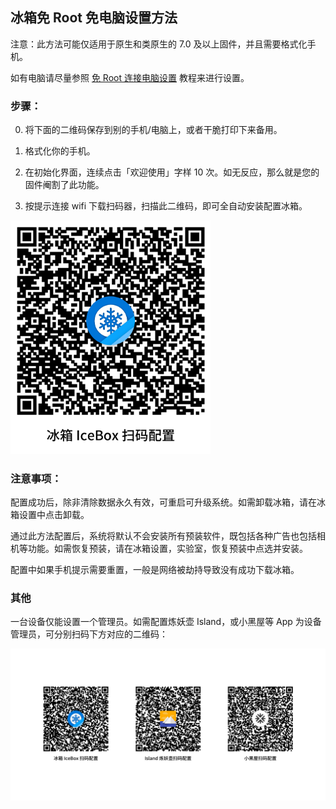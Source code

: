 ## 冰箱免 Root 免电脑设置方法

注意：此方法可能仅适用于原生和类原生的 7.0 及以上固件，并且需要格式化手机。

如有电脑请尽量参照 [免 Root 连接电脑设置](https://github.com/heruoxin/Ice-Box-Docs/blob/master/Device%20Owner%20%EF%BC%88%E5%85%8D%20root%EF%BC%89%E6%A8%A1%E5%BC%8F%E8%AE%BE%E7%BD%AE.md) 教程来进行设置。

### 步骤：

0. 将下面的二维码保存到别的手机/电脑上，或者干脆打印下来备用。

1. 格式化你的手机。

2. 在初始化界面，连续点击「欢迎使用」字样 10 次。如无反应，那么就是您的固件阉割了此功能。

3. 按提示连接 wifi 下载扫码器，扫描此二维码，即可全自动安装配置冰箱。

<img src="/icebox_dpm_qr.png?raw=true" width="320">

### 注意事项：

配置成功后，除非清除数据永久有效，可重启可升级系统。如需卸载冰箱，请在冰箱设置中点击卸载。

通过此方法配置后，系统将默认不会安装所有预装软件，既包括各种广告也包括相机等功能。如需恢复预装，请在冰箱设置，实验室，恢复预装中点选并安装。

配置中如果手机提示需要重置，一般是网络被劫持导致没有成功下载冰箱。

### 其他

一台设备仅能设置一个管理员。如需配置炼妖壶 Island，或小黑屋等 App 为设备管理员，可分别扫码下方对应的二维码：

<img src="/other_apps_qr.png?raw=true" width="960">

